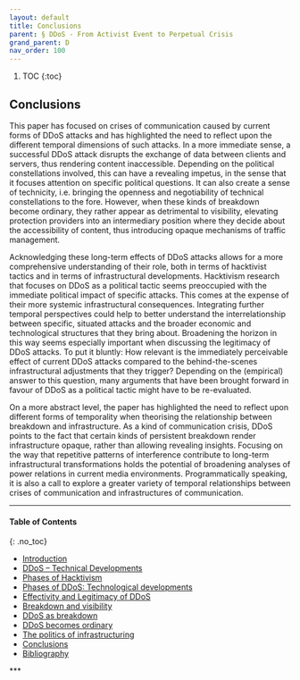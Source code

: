 ```yaml
---
layout: default
title: Conclusions      
parent: § DDoS - From Activist Event to Perpetual Crisis 
grand_parent: D
nav_order: 100 
---
```

<style>
.dont-break-out {
  /* These are technically the same, but use both */
  overflow-wrap: break-word;
  word-wrap: break-word;

     -ms-word-break: break-all;
  /* This is the dangerous one in WebKit, as it breaks things wherever */
  word-break: break-all;
  /* Instead use this non-standard one: */
  word-break: break-word;
}

.youtube-container {
    position: relative;
    width: 100%;
    height: 0;
    padding-bottom: 56.25%;
}
.youtube-video {
    position: absolute;
    top: 0;
    left: 0;
    width: 100%;
    height: 100%;
}

</style>

<div class="dont-break-out" markdown="1">

1. TOC
{:toc}

## Conclusions 

This paper has focused on crises of communication caused by current forms of DDoS attacks and has highlighted the need to reflect upon the different temporal dimensions of such attacks. In a more immediate sense, a successful DDoS attack disrupts the exchange of data between clients and servers, thus rendering content inaccessible. Depending on the political constellations involved, this can have a revealing impetus, in the sense that it focuses attention on specific political questions. It can also create a sense of technicity, i.e. bringing the openness and negotiability of technical constellations to the fore. However, when these kinds of breakdown become ordinary, they rather appear as detrimental to visibility, elevating protection providers into an intermediary position where they decide about the accessibility of content, thus introducing opaque mechanisms of traffic management.

Acknowledging these long-term effects of DDoS attacks allows for a more comprehensive understanding of their role, both in terms of hacktivist tactics and in terms of infrastructural developments. Hacktivism research that focuses on DDoS as a political tactic seems preoccupied with the immediate political impact of specific attacks. This comes at the expense of their more systemic infrastructural consequences. Integrating further temporal perspectives could help to better understand the interrelationship between specific, situated attacks and the broader economic and technological structures that they bring about. Broadening the horizon in this way seems especially important when discussing the legitimacy of DDoS attacks. To put it bluntly: How relevant is the immediately perceivable effect of current DDoS attacks compared to the behind-the-scenes infrastructural adjustments that they trigger? Depending on the (empirical) answer to this question, many arguments that have been brought forward in favour of DDoS as a political tactic might have to be re-evaluated.

On a more abstract level, the paper has highlighted the need to reflect upon different forms of temporality when theorising the relationship between breakdown and infrastructure. As a kind of communication crisis, DDoS points to the fact that certain kinds of persistent breakdown render infrastructure opaque, rather than allowing revealing insights. Focusing on the way that repetitive patterns of interference contribute to long-term infrastructural transformations holds the potential of broadening analyses of power relations in current media environments. Programmatically speaking, it is also a call to explore a greater variety of temporal relationships between crises of communication and infrastructures of communication.

***

#### Table of Contents
{: .no_toc}

<ul><li> <a href="/docs/D/DDoS-From-Activist-Event-to-Perpetual-Crisis-1/">
Introduction</a></li><li> <a href="/docs/D/DDoS-From-Activist-Event-to-Perpetual-Crisis-2/">
DDoS – Technical Developments</a></li><li> <a href="/docs/D/DDoS-From-Activist-Event-to-Perpetual-Crisis-3/">
Phases of Hacktivism</a></li><li> <a href="/docs/D/DDoS-From-Activist-Event-to-Perpetual-Crisis-4/">
Phases of DDoS: Technological developments</a></li><li> <a href="/docs/D/DDoS-From-Activist-Event-to-Perpetual-Crisis-5/">
Effectivity and Legitimacy of DDoS</a></li><li> <a href="/docs/D/DDoS-From-Activist-Event-to-Perpetual-Crisis-6/">
Breakdown and visibility</a></li><li> <a href="/docs/D/DDoS-From-Activist-Event-to-Perpetual-Crisis-7/">
DDoS as breakdown</a></li><li> <a href="/docs/D/DDoS-From-Activist-Event-to-Perpetual-Crisis-8/">
DDoS becomes ordinary</a></li><li> <a href="/docs/D/DDoS-From-Activist-Event-to-Perpetual-Crisis-9/">
The politics of infrastructuring</a></li><li> <a href="/docs/D/DDoS-From-Activist-Event-to-Perpetual-Crisis-10/">
Conclusions</a></li><li> <a href="/docs/D/DDoS-From-Activist-Event-to-Perpetual-Crisis-11/">
Bibliography</a></li></ul>
***

</div>
